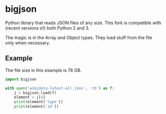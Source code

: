 bigjson
=======

Python library that reads JSON files of any size.
This fork is compatible with (recent versions of) both Python 2 and 3.

The magic is in the Array and Object types.
They load stuff from the file only when necessary.


Example
-------

The file size in this example is 78 GB.

```python
import bigjson

with open('wikidata-latest-all.json', 'rb') as f:
    j = bigjson.load(f)
    element = j[4]
    print(element['type'])
    print(element['id'])
```
